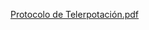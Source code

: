 [Protocolo de Telerpotación.pdf](https://github.com/user-attachments/files/15568702/Protocolo.de.Telerpotacion.pdf)

